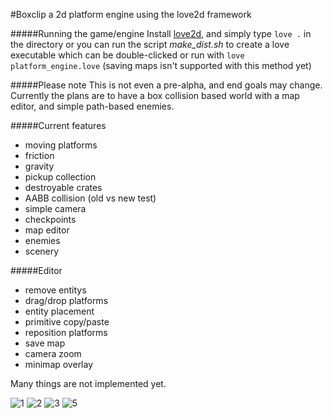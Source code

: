 #Boxclip
a 2d platform engine using the love2d framework

#####Running the game/engine
Install [love2d](https://love2d.org/), and simply type
`love .` in the directory or you can run the script *make_dist.sh* to create a love executable which can be double-clicked or run with `love platform_engine.love` (saving maps isn't supported with this method yet)

#####Please note
This is not even a pre-alpha, and end goals may change. Currently the plans are to have a box collision based world with a map editor, and simple path-based enemies.

#####Current features
* moving platforms
* friction
* gravity
* pickup collection
* destroyable crates
* AABB collision (old vs new test)
* simple camera
* checkpoints
* map editor
* enemies
* scenery

#####Editor
* remove entitys
* drag/drop platforms
* entity placement
* primitive copy/paste
* reposition platforms
* save map
* camera zoom
* minimap overlay

Many things are not implemented yet.

![1](https://cloud.githubusercontent.com/assets/1535179/10531491/3eecebd4-73aa-11e5-9508-74be14c4ba61.png)
![2](https://cloud.githubusercontent.com/assets/1535179/10531493/3eeda7fe-73aa-11e5-8f78-a69f3fa41272.png)
![3](https://cloud.githubusercontent.com/assets/1535179/10531492/3eed8f44-73aa-11e5-9861-8ceff16bb538.png)
![5](https://cloud.githubusercontent.com/assets/1535179/10531494/3ef06f48-73aa-11e5-9bb7-e18b28fb7aa2.png)
